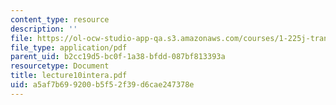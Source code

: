 ```yaml
---
content_type: resource
description: ''
file: https://ol-ocw-studio-app-qa.s3.amazonaws.com/courses/1-225j-transportation-flow-systems-fall-2002/a5af7b699200b5f52f39d6cae247378e_lecture10intera.pdf
file_type: application/pdf
parent_uid: b2cc19d5-bc0f-1a38-bfdd-087bf813393a
resourcetype: Document
title: lecture10intera.pdf
uid: a5af7b69-9200-b5f5-2f39-d6cae247378e
---
```

